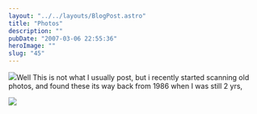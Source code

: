 ```yaml
---
layout: "../../layouts/BlogPost.astro"
title: "Photos"
description: ""
pubDate: "2007-03-06 22:55:36"
heroImage: ""
slug: "45"
---
```


![](https://fbcdn-sphotos-b-a.akamaihd.net/hphotos-ak-prn1/63268_180995325253497_6492314_n.jpg)Well This is not what I usually post, but i recently started scanning old photos, and found these its way back from 1986 when I was still 2 yrs,

![](https://fbcdn-sphotos-d-a.akamaihd.net/hphotos-ak-prn1/63268_180995321920164_1509996_n.jpg)

